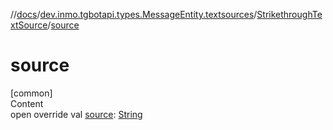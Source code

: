 //[docs](../../../index.md)/[dev.inmo.tgbotapi.types.MessageEntity.textsources](../index.md)/[StrikethroughTextSource](index.md)/[source](source.md)



# source  
[common]  
Content  
open override val [source](source.md): [String](https://kotlinlang.org/api/latest/jvm/stdlib/kotlin/-string/index.html)  




